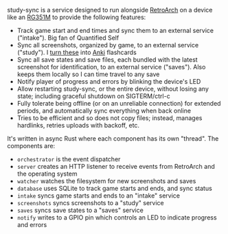 study-sync is a service designed to run alongside [RetroArch](https://www.retroarch.com) on a device like an [RG351M](https://anbernic.com/products/anbernic-rg351m) to provide the following features:

- Track game start and end times and sync them to an external service ("intake"). Big fan of Quantified Self
- Sync all screenshots, organized by game, to an external service ("study"). I [turn these](https://shawn.dev/2022/03/one-million-anki-reviews.html) into [Anki](https://apps.ankiweb.net) flashcards
- Sync all save states and save files, each bundled with the latest screenshot for identification, to an external service ("saves"). Also keeps them locally so I can time travel to any save
- Notify player of progress and errors by blinking the device's LED
- Allow restarting study-sync, or the entire device, without losing any state; including graceful shutdown on SIGTERM/ctrl-c
- Fully tolerate being offline (or on an unreliable connection) for extended periods, and automatically sync everything when back online
- Tries to be efficient and so does not copy files; instead, manages hardlinks, retries uploads with backoff, etc.

It's written in async Rust where each component has its own "thread". The components are:

- `orchestrator` is the event dispatcher
- `server` creates an HTTP listener to receive events from RetroArch and the operating system
- `watcher` watches the filesystem for new screenshots and saves
- `database` uses SQLite to track game starts and ends, and sync status
- `intake` syncs game starts and ends to an "intake" service
- `screenshots` syncs screenshots to a "study" service
- `saves` syncs save states to a "saves" service
- `notify` writes to a GPIO pin which controls an LED to indicate progress and errors

